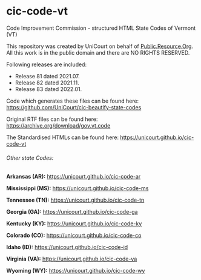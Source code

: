 # cic-code-vt

Code Improvement Commission - structured HTML State Codes of Vermont (VT)

This repository was created by UniCourt on behalf of [Public.Resource.Org](https://public.resource.org/). All this work is in the public domain and there are NO RIGHTS RESERVED.

Following releases are included:

* Release 81 dated 2021.07.
* Release 82 dated 2021.11.
* Release 83 dated 2022.01.


Code which generates these files can be found here: https://github.com/UniCourt/cic-beautify-state-codes

Original RTF files can be found here: https://archive.org/download/gov.vt.code

The Standardised HTMLs can be found here: https://unicourt.github.io/cic-code-vt 

###### Other state Codes:

 **Arkansas (AR):** https://unicourt.github.io/cic-code-ar

 **Mississippi (MS):** https://unicourt.github.io/cic-code-ms

 **Tennessee (TN):** https://unicourt.github.io/cic-code-tn

 **Georgia (GA):** https://unicourt.github.io/cic-code-ga

 **Kentucky (KY):** https://unicourt.github.io/cic-code-ky

 **Colorado (CO):** https://unicourt.github.io/cic-code-co

 **Idaho (ID):** https://unicourt.github.io/cic-code-id

 **Virginia (VA):** https://unicourt.github.io/cic-code-va
 
 **Wyoming (WY):** https://unicourt.github.io/cic-code-wy